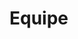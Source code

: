 <script>
    import Member from '$lib/components/Member.svelte'
    import Head from '$lib/components/Head.svelte'
</script>

<Head
    title="Equipe"
    description="Mentes inquietas compartilhando experiências para ajudar você que deseja estudar no exterior"/>


# Equipe

<Member
    name="Karin Calvinho, Ph.D."
    picture="/images/equipe/karin.png"
    affiliation="Rutgers University"
    bio="Saving climate."/>

<Member
    name="Magno Formiga, Ph.D."
    picture="/images/equipe/magno.png"
    affiliation="Universidade Federal do Ceara"
    bio="Saving people that run."/>

<Member
    name="Paulo Alexandre Regis, Ph.D."
    picture="/images/equipe/paulo.png"
    affiliation="Southeastern Louisiana University"
    bio="Saving word documents."/>

<Member
    name="Lívia Palmerston, Ph.D."
    picture="/images/equipe/livia.png"
    affiliation="Northeastern University"
    bio="Saving people with drugs."/>

<Member
    name="Melina Calmon, Ph.D."
    picture="/images/equipe/mel.png"
    affiliation="Tulane University"
    bio="Saving dead people."/>

<Member
    name="Pedro Menchik, Ph.D."
    picture="/images/equipe/pedro.png"
    affiliation="Cornell University"
    bio="Saving people's food."/>

<Member
    name="Lucas Colusso, Ph.D."
    picture="/images/equipe/lucas.png"
    affiliation="University of Washington"
    bio="Saving design."/>

<Member
    name="Fernanda Cruz Rios-Ford, Ph.D."
    picture="/images/equipe/nanda.png"
    affiliation="Arizona State University"
    bio="Saving babies."/>

<Member
    name="Ugo Bruzadin Nunes, Ph.D."
    picture="/images/equipe/ugo.png"
    affiliation="Southern Illinois University"
    bio="Saving people's thoughts."/>

<Member
    name="Luiz Felipe Ungericht, MSc"
    picture="/images/equipe/luiz.png"
    affiliation="University of Florida"
    bio="Saving students."/>

<Member
    name="Patrícia Basile, Ph.D."
    picture="/images/equipe/paty.png"
    affiliation="University of Virginia"
    bio="Saving housing."/>

